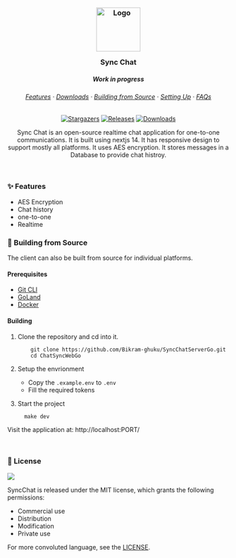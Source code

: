 <h3 align="center">
	<img src="https://raw.githubusercontent.com/Bikram-ghuku/ChatSyncWeb/main/public/icon.png" width="100" alt="Logo"/><br/>
	<img src="" alt="" height="30" width="0px"/>
	Sync Chat
	<img src="" alt="" height="30" width="0px"/>
</h3>
<h5 align="center">
Work in progress
</h5>
<h6 align="center">
  <a href="#-features">Features</a>
  ·
  <a href="#-downloads">Downloads</a>
  ·
  <a href="#-building-from-source">Building from Source</a>
  ·
  <a href="#-setting-up">Setting Up</a>
  ·
  <a href="#-faqs">FAQs</a>
</h6>

<p align="center">
	<a href="https://github.com/Bikram-ghuku/SyncChatServerGo/stargazers">
		<img alt="Stargazers" src="https://img.shields.io/github/stars/Bikram-ghuku/SyncChatServerGo?style=for-the-badge&logo=starship&color=C9CBFF&logoColor=D9E0EE&labelColor=302D41"></a>
	<a href="https://github.com/Bikram-ghuku/ChatSyncWebGo/releases/latest">
		<img alt="Releases" src="https://img.shields.io/github/release/Bikram-ghuku/SyncChatServerGo.svg?style=for-the-badge&logo=github&color=F2CDCD&logoColor=D9E0EE&labelColor=302D41"/></a>
	<a href="#-downloads">
		<img alt="Downloads" src="https://img.shields.io/github/downloads/Bikram-ghuku/SyncChatServerGo/total?style=for-the-badge&color=B5E8E0&logoColor=D9E0EE&labelColor=302D41"></a>
</p>

<p align="center">
  Sync Chat is an open-source realtime chat application for one-to-one communications. It is built using nextjs 14. It has responsive design to support mostly all platforms. It uses AES encryption. It stores messages in a Database to provide chat histroy.
</p>

&nbsp;

### ✨ Features

- AES Encryption
- Chat history
- one-to-one
- Realtime

### 🔧 Building from Source

The client can also be built from source for individual platforms.

#### Prerequisites

- [Git CLI](https://git-scm.com/downloads)
- [GoLand](https://go.dev/doc/install)
- [Docker](https://www.docker.com/products/docker-desktop/)

#### Building

1. Clone the repository and cd into it.

	```shell
	    git clone https://github.com/Bikram-ghuku/SyncChatServerGo.git
	    cd ChatSyncWebGo
	```


2. Setup the envrionment

    - Copy the `.example.env` to `.env`
    - Fill the required tokens


3. Start the project
	```shell
	  make dev
	```

Visit the application at: http://localhost:PORT/


&nbsp;

### 📜 License

<a href="https://github.com/Bikram-ghuku/ChatSyncServerGo/blob/main/LICENSE"><img src="https://img.shields.io/github/license/Bikram-ghuku/SyncChatServerGo?style=for-the-badge&labelColor=302D41&color=C9CBFF"/></a>

SyncChat is released under the MIT license, which grants the following permissions:

- Commercial use
- Distribution
- Modification
- Private use

For more convoluted language, see the [LICENSE](https://github.com/Bikram-ghuku/SyncChatServerGo/blob/main/LICENSE).

&nbsp;

